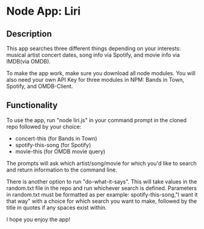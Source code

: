 # Node App: Liri

## Description

This app searches three different things depending on your interests: musical artist concert dates, song info via Spotify, and movie info via IMDB(via OMDB).  

To make the app work, make sure you download all node modules.  You will also need your own API Key for three modules in NPM: Bands in Town, Spotify, and OMDB-Client.

## Functionality

To use the app, run "node liri.js" in your command prompt in the cloned repo followed by your choice:

* concert-this (for Bands in Town)
* spotify-this-song (for Spotify)
* movie-this (for OMDB movie query)

The prompts will ask which artist/song/movie for which you'd like to search and return information to the command line.

There is another option to run "do-what-it-says".  This will take values in the random.txt file in the repo and run whichever search is defined.  Parameters in random.txt must be formatted as per example: spotify-this-song,"I want it that way" with a choice for which search you want to make, followed by the title in quotes if any spaces exist within.

I hope you enjoy the app!